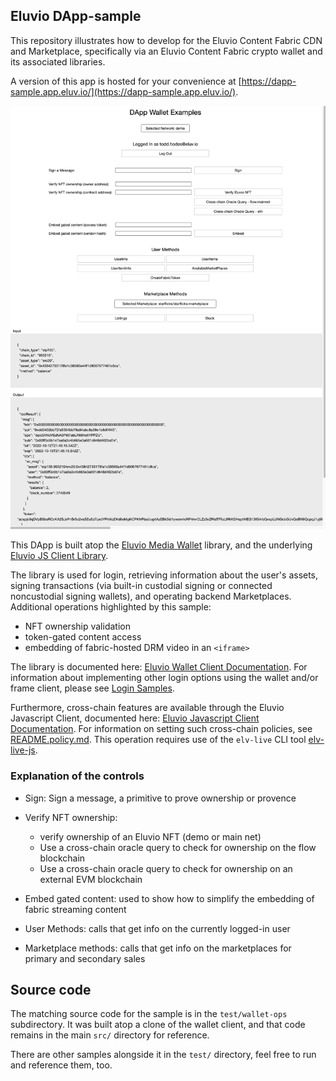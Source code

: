
## Eluvio DApp-sample

This repository illustrates how to develop for the
Eluvio Content Fabric CDN and Marketplace, specifically via an Eluvio
Content Fabric crypto wallet and its associated libraries.

A version of this app is hosted for your convenience at
[https://dapp-sample.app.eluv.io/](https://dapp-sample.app.eluv.io/).

![sample screenshot](images/dapp-sample-screenshot.png)

This DApp is built atop the [Eluvio Media Wallet](https://github.com/eluv-io/elv-media-wallet)
library, and the underlying [Eluvio JS Client Library](https://github.com/eluv-io/elv-client-js).

The library is used for login, retrieving information about the user's assets,
signing transactions (via built-in custodial signing
or connected noncustodial signing wallets), and operating backend
Marketplaces. Additional operations highlighted by this sample:
- NFT ownership validation
- token-gated content access
- embedding of fabric-hosted DRM video in an `<iframe>`
 
The library is documented here:
[Eluvio Wallet Client Documentation](https://eluv-io.github.io/elv-client-js/wallet-client/index.html).
For information about implementing other login options using the wallet and/or frame client, please see
[Login Samples](https://core.test.contentfabric.io/elv-media-wallet-client-test/test-login/).

Furthermore, cross-chain features are available through the Eluvio Javascript Client, documented here:
[Eluvio Javascript Client Documentation](https://eluv-io.github.io/elv-client-js/index.html).
For information on setting such cross-chain policies, see [README.policy.md](README.policy.md).
This operation requires use of the `elv-live` CLI tool [elv-live-js](https://github.com/eluv-io/elv-live-js).

### Explanation of the controls

- Sign: Sign a message, a primitive to prove ownership or provence

- Verify NFT ownership:
   - verify ownership of an Eluvio NFT (demo or main net)
   - Use a cross-chain oracle query to check for ownership on the flow blockchain
   - Use a cross-chain oracle query to check for ownership on an external EVM blockchain

- Embed gated content: used to show how to simplify the embedding of fabric streaming content

- User Methods: calls that get info on the currently logged-in user

- Marketplace methods: calls that get info on the marketplaces for primary and secondary sales


## Source code

The matching source code for the sample is in the `test/wallet-ops` subdirectory.  It was built atop a clone 
of the wallet client, and that code remains in the main `src/` directory for reference. 

There are other samples alongside it in the `test/` directory, feel free to run and reference them, too.